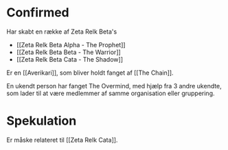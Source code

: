 # Confirmed
Har skabt en række af Zeta Relk Beta's
- [[Zeta Relk Beta Alpha - The Prophet]]
- [[Zeta Relk Beta Beta - The Warrior]]
- [[Zeta Relk Beta Cata - The Shadow]]

Er en [[Averikari]], som bliver holdt fanget af [[The Chain]].

En ukendt person har fanget The Overmind, med hjælp fra 3 andre ukendte, som lader til at være medlemmer af samme organisation eller gruppering.

# Spekulation
Er måske relateret til [[Zeta Relk Cata]].